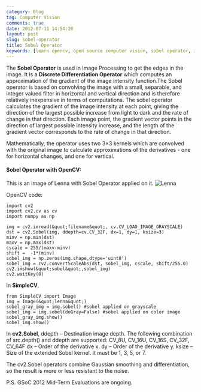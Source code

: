 ```yaml
---
category: Blog
tag: Computer Vision
comments: true
date: 2012-07-11 14:54:20
layout: post
slug: sobel-operator
title: Sobel Operator
keywords: [learn opencv, open source computer vision, sobel operator, image processing with opencv, google summer of code]
---
```


The **Sobel Operator** is used in Image Processing to get the edges in the image. It is a **Discrete Differentiation Operator** which computes an approximation of the gradient of the image intensity function.The Sobel operator is based on convolving the image with a small, separable, and integer valued filter in horizontal and vertical direction and is therefore relatively inexpensive in terms of computations.
The sobel operator calculates the gradient of the image intensity at each point, giving the direction of the largest possible increase from light to dark and the rate of change in that direction.
Each image point, the gradient vector points in the direction of largest possible intensity increase, and the length of the gradient vector corresponds to the rate of change in that direction.

Mathematically, the operator uses two 3×3 kernels which are convolved with the original image to calculate approximations of the derivatives - one for horizontal changes, and one for vertical.



#### Sobel Operator with OpenCV:


This is an image of Lenna with Sobel Operator applied on it.
![Lenna](http://i.imgur.com/JF8UH.png)

OpenCV code:
    
    import cv2
    import cv2.cv as cv
    import numpy as np
    
    img = cv2.imread(&quot;filename&quot;, cv.CV_LOAD_IMAGE_GRAYSCALE)
    dst = cv2.Sobel(img, ddepth=cv.CV_32F, dx=1, dy=1, ksize=3)
    minv = np.min(dst)
    maxv = np.max(dst)
    cscale = 255/(maxv-minv)
    shift =  -1*(minv)
    sobel_img = np.zeros(img.shape,dtype='uint8')
    sobel_img = cv2.convertScaleAbs(dst, sobel_img, cscale, shift/255.0)
    cv2.imshow(&quot;sobel&quot;,sobel_img)
    cv2.waitKey(0)


In **SimpleCV**,
    
    from SimpleCV import Image
    img = Image(&quot;lenna&quot;)
    sobel_gray_img = img.sobel() #sobel applied on grayscale
    sobel_img = img.sobel(doGray=False) #sobel applied on color image
    sobel_gray_img.show()
    sobel_img.show()


In **cv2.Sobel**,
ddepth – Destination image depth. The following combination of src.depth() and ddepth are supported:
         CV_8U, CV_16U, CV_16S, CV_32F, CV_64F
dx – Order of the derivative x.
dy – Order of the derivative y.
ksize – Size of the extended Sobel kernel. It must be 1, 3, 5, or 7.

The cv2.Sobel operators combine Gaussian smoothing and differentiation, so the result is more or less resistant to the noise.

P.S. GSoC 2012 Mid-Term Evaluations are ongoing.
